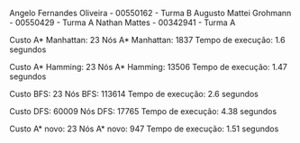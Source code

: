 Angelo Fernandes Oliveira - 00550162 - Turma B
Augusto Mattei Grohmann - 00550429 - Turma A
Nathan Mattes - 00342941 - Turma A


Custo A* Manhattan: 23
Nós A* Manhattan: 1837
Tempo de execução: 1.6 segundos

Custo A* Hamming: 23
Nós A* Hamming: 13506
Tempo de execução: 1.47 segundos

Custo BFS: 23
Nós BFS: 113614
Tempo de execução: 2.6 segundos

Custo DFS: 60009
Nós DFS: 17765
Tempo de execução: 4.38 segundos

Custo A* novo: 23
Nós A* novo: 947
Tempo de execução: 1.51 segundos
